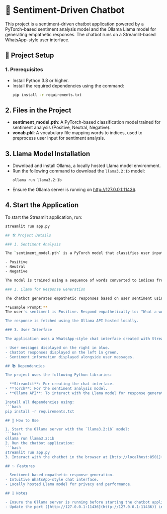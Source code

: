 # 🧠 Sentiment-Driven Chatbot

This project is a sentiment-driven chatbot application powered by a PyTorch-based sentiment analysis model and the Ollama Llama model for generating empathetic responses. The chatbot runs on a Streamlit-based WhatsApp-style user interface.

## 🔧 Project Setup

### 1. Prerequisites

- Install Python 3.8 or higher.
- Install the required dependencies using the command:
  ```bash
  pip install -r requirements.txt
## 2. Files in the Project  

- **sentiment_model.pth**: A PyTorch-based classification model trained for sentiment analysis (Positive, Neutral, Negative).  
- **vocab.pkl**: A vocabulary file mapping words to indices, used to preprocess user input for sentiment analysis.  

## 3. Llama Model Installation  

- Download and install Ollama, a locally hosted Llama model environment.  
- Run the following command to download the `llama3.2:1b` model:  
  ```bash  
  ollama run llama3.2:1b
- Ensure the Ollama server is running on http://127.0.0.1:11436.

## 4. Start the Application  

To start the Streamlit application, run:  

   ```bash  
   streamlit run app.py

## 🛠 Project Details  

### 1. Sentiment Analysis  

The `sentiment_model.pth` is a PyTorch model that classifies user input into one of three sentiment categories:  

- Positive  
- Neutral  
- Negative  

The model is trained using a sequence of words converted to indices from the `vocab.pkl` file. User input is preprocessed, tokenized, and padded to a maximum length before passing through the model.  

### 1. Llama for Response Generation  

The chatbot generates empathetic responses based on user sentiment using the `llama3.2:1b` model. The sentiment information is appended to the user input to create a prompt that guides the Llama model.  

**Example Prompt:**
The user's sentiment is Positive. Respond empathetically to: "What a wonderful day!"

The response is fetched using the Ollama API hosted locally.

### 3. User Interface  

The application uses a WhatsApp-style chat interface created with Streamlit. Features include:  

- User messages displayed on the right in blue.  
- Chatbot responses displayed on the left in green.  
- Sentiment information displayed alongside user messages.  

## 📚 Dependencies  

The project uses the following Python libraries:  

- **Streamlit**: For creating the chat interface.  
- **Torch**: For the sentiment analysis model.  
- **Ollama API**: To interact with the Llama model for response generation.  

Install all dependencies using:  
```bash  
pip install -r requirements.txt

## 🚀 How to Use  

1. Start the Ollama server with the `llama3.2:1b` model:  
   ```bash  
   ollama run llama3.2:1b
2. Run the chatbot application:
   ```bash
   streamlit run app.py
3. Interact with the chatbot in the browser at [http://localhost:8501](http://localhost:8501).  

## ✨ Features  

- Sentiment-based empathetic response generation.  
- Intuitive WhatsApp-style chat interface.  
- Locally hosted Llama model for privacy and performance.  

## 📝 Notes  

- Ensure the Ollama server is running before starting the chatbot application.  
- Update the port ([http://127.0.0.1:11436](http://127.0.0.1:11436)) in the `app.py` file if using a different port for Ollama.
